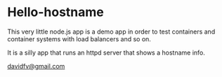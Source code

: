 # Hello-hostname

This very little node.js app is a demo app in order to test containers and container systems with load balancers and so on.

It is a silly app that runs an httpd server that shows a hostname info.

davidfv@gmail.com
